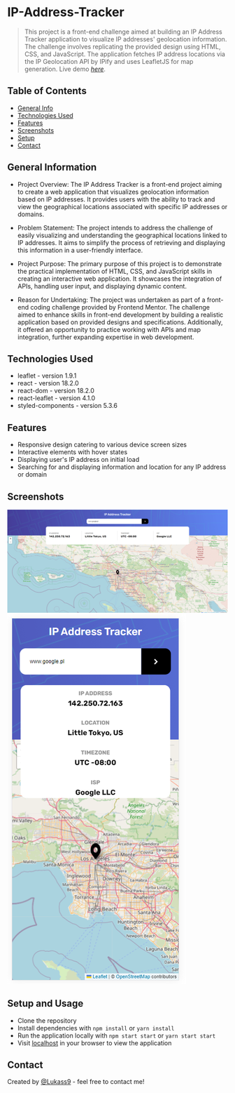 # IP-Address-Tracker

> This project is a front-end challenge aimed at building an IP Address Tracker application to visualize IP addresses' geolocation information. The challenge involves replicating the provided design using HTML, CSS, and JavaScript. The application fetches IP address locations via the IP Geolocation API by IPify and uses LeafletJS for map generation.
> Live demo [_here_](https://lukass9.github.io/IP-Address-Tracker/).

## Table of Contents

- [General Info](#general-information)
- [Technologies Used](#technologies-used)
- [Features](#features)
- [Screenshots](#screenshots)
- [Setup](#setup)
- [Contact](#contact)

## General Information

- Project Overview: The IP Address Tracker is a front-end project aiming to create a web application that visualizes geolocation information based on IP addresses. It provides users with the ability to track and view the geographical locations associated with specific IP addresses or domains.

- Problem Statement: The project intends to address the challenge of easily visualizing and understanding the geographical locations linked to IP addresses. It aims to simplify the process of retrieving and displaying this information in a user-friendly interface.

- Project Purpose: The primary purpose of this project is to demonstrate the practical implementation of HTML, CSS, and JavaScript skills in creating an interactive web application. It showcases the integration of APIs, handling user input, and displaying dynamic content.

- Reason for Undertaking: The project was undertaken as part of a front-end coding challenge provided by Frontend Mentor. The challenge aimed to enhance skills in front-end development by building a realistic application based on provided designs and specifications. Additionally, it offered an opportunity to practice working with APIs and map integration, further expanding expertise in web development.

## Technologies Used

- leaflet - version 1.9.1
- react - version 18.2.0
- react-dom - version 18.2.0
- react-leaflet - version 4.1.0
- styled-components - version 5.3.6

## Features

- Responsive design catering to various device screen sizes
- Interactive elements with hover states
- Displaying user's IP address on initial load
- Searching for and displaying information and location for any IP address or domain

## Screenshots

![desktop](desktop.png)
![mobile](mobile.png)

## Setup and Usage

- Clone the repository
- Install dependencies with `npm install` or `yarn install`
- Run the application locally with `npm start start` or `yarn start start`
- Visit [localhost](http://localhost:3000) in your browser to view the application

## Contact

Created by [@Lukass9](https://github.com/Lukass9) - feel free to contact me!

<!-- Optional -->
<!-- ## License -->
<!-- This project is open source and available under the [... License](). -->

<!-- You don't have to include all sections - just the one's relevant to your project -->
